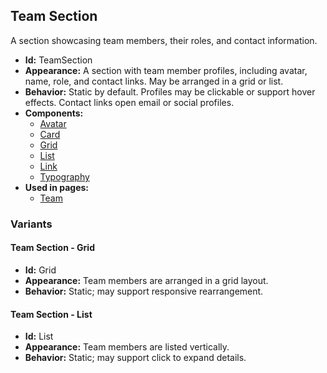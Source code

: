 ## Team Section
A section showcasing team members, their roles, and contact information.
- **Id:** TeamSection
- **Appearance:** A section with team member profiles, including avatar, name, role, and contact links. May be arranged in a grid or list.
- **Behavior:** Static by default. Profiles may be clickable or support hover effects. Contact links open email or social profiles.
- **Components:**
  - [Avatar](../components/Avatar.md)
  - [Card](../components/Card.md)
  - [Grid](../components/Grid.md)
  - [List](../components/List.md)
  - [Link](../components/Link.md)
  - [Typography](../components/Typography.md)
- **Used in pages:**
  - [Team](../pages/Team.md)
### Variants
#### Team Section - **Grid**
- **Id:** Grid
- **Appearance:** Team members are arranged in a grid layout.
- **Behavior:** Static; may support responsive rearrangement.
#### Team Section - **List**
- **Id:** List
- **Appearance:** Team members are listed vertically.
- **Behavior:** Static; may support click to expand details.
